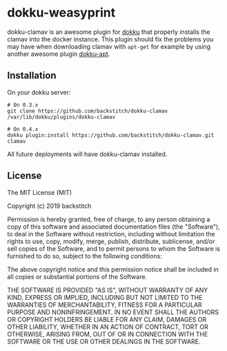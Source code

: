 # dokku-weasyprint

dokku-clamav is an awesome plugin for [dokku][dokku] that properly installs the clamav into the docker instance.
This plugin should fix the problems you may have when downloading clamav with ```apt-get``` for example by using another awesome plugin [dokku-apt][dokku-apt].

## Installation

On your dokku server:
```
# On 0.3.x
git clone https://github.com/backstitch/dokku-clamav /var/lib/dokku/plugins/dokku-clamav

# On 0.4.x
dokku plugin:install https://github.com/backstitch/dokku-clamav.git clamav
```

All future deployments will have dokku-clamav installed.

## License

The MIT License (MIT)

Copyright (c) 2019 backstitch

Permission is hereby granted, free of charge, to any person obtaining a copy
of this software and associated documentation files (the "Software"), to deal
in the Software without restriction, including without limitation the rights
to use, copy, modify, merge, publish, distribute, sublicense, and/or sell
copies of the Software, and to permit persons to whom the Software is
furnished to do so, subject to the following conditions:

The above copyright notice and this permission notice shall be included in
all copies or substantial portions of the Software.

THE SOFTWARE IS PROVIDED "AS IS", WITHOUT WARRANTY OF ANY KIND, EXPRESS OR
IMPLIED, INCLUDING BUT NOT LIMITED TO THE WARRANTIES OF MERCHANTABILITY,
FITNESS FOR A PARTICULAR PURPOSE AND NONINFRINGEMENT. IN NO EVENT SHALL THE
AUTHORS OR COPYRIGHT HOLDERS BE LIABLE FOR ANY CLAIM, DAMAGES OR OTHER
LIABILITY, WHETHER IN AN ACTION OF CONTRACT, TORT OR OTHERWISE, ARISING FROM,
OUT OF OR IN CONNECTION WITH THE SOFTWARE OR THE USE OR OTHER DEALINGS IN THE
SOFTWARE.

[dokku]: https://github.com/progrium/dokku
[dokku-apt]: https://github.com/F4-Group/dokku-apt
